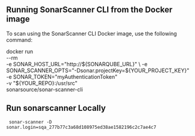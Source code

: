 

## Running SonarScanner CLI from the Docker image
To scan using the SonarScanner CLI Docker image, use the following command:


docker run \
    --rm \
    -e SONAR_HOST_URL="http://${SONARQUBE_URL}" \
    -e SONAR_SCANNER_OPTS="-Dsonar.projectKey=${YOUR_PROJECT_KEY}" \
    -e SONAR_TOKEN="myAuthenticationToken" \
    -v "${YOUR_REPO}:/usr/src" \
    sonarsource/sonar-scanner-cli


## Run sonarscanner Locally


```
 sonar-scanner -D sonar.login=sqa_277b77c3a68d108975ed38ae1582196c2c7ae4c7
```